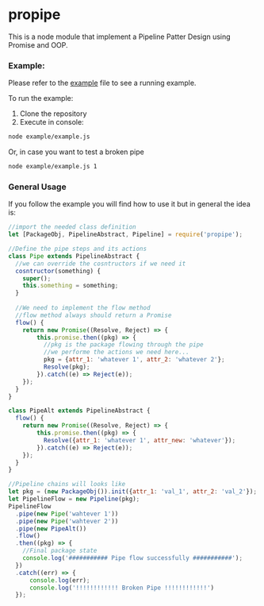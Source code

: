 # propipe

This is a node module that implement a Pipeline Patter Design using Promise and OOP.

### Example:
Please refer to the [example](example/example.js) file to see a running example.

To run the example:
1. Clone the repository
2. Execute in console:
```BASH
node example/example.js
```
Or, in case you want to test a broken pipe
```BASH
node example/example.js 1
```

### General Usage
If you follow the example you will find how to use it but in general the idea is:
```JAVASCRIPT
//import the needed class definition
let [PackageObj, PipelineAbstract, Pipeline] = require('propipe');

//Define the pipe steps and its actions
class Pipe extends PipelineAbstract {
  //we can override the cosntructors if we need it
  cosntructor(something) {
    super();
    this.something = something;
  }
  
  //We need to implement the flow method
  //flow method always should return a Promise
  flow() {
    return new Promise((Resolve, Reject) => {
        this.promise.then((pkg) => {
          //pkg is the package flowing through the pipe
          //we performe the actions we need here...
          pkg = {attr_1: 'whatever 1', attr_2: 'whatever 2'};
          Resolve(pkg);
        }).catch((e) => Reject(e));
    });
  }
}

class PipeAlt extends PipelineAbstract {
  flow() {
    return new Promise((Resolve, Reject) => {
        this.promise.then((pkg) => {
          Resolve({attr_1: 'whatever 1', attr_new: 'whatever'});
        }).catch((e) => Reject(e));
    });
  }
}

//Pipeline chains will looks like
let pkg = (new PackageObj()).init({attr_1: 'val_1', attr_2: 'val_2'});
let PipelineFlow = new Pipeline(pkg);
PipelineFlow
  .pipe(new Pipe('wahtever 1'))
  .pipe(new Pipe('wahtever 2'))
  .pipe(new PipeAlt())
  .flow()
  .then((pkg) => {
    //Final package state
    console.log('########### Pipe flow successfully ###########');
  })
  .catch((err) => {
      console.log(err);
      console.log('!!!!!!!!!!!! Broken Pipe !!!!!!!!!!!!')
  });
```
